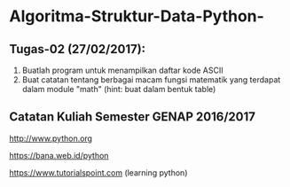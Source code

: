 # Algoritma-Struktur-Data-Python-


## Tugas-02 (27/02/2017): 
	
1. Buatlah program untuk menampilkan daftar kode ASCII
2. Buat catatan tentang berbagai macam fungsi matematik yang terdapat dalam module "math" (hint: buat dalam bentuk table)



## Catatan Kuliah Semester GENAP 2016/2017

http://www.python.org

https://bana.web.id/python

https://www.tutorialspoint.com (learning python)

